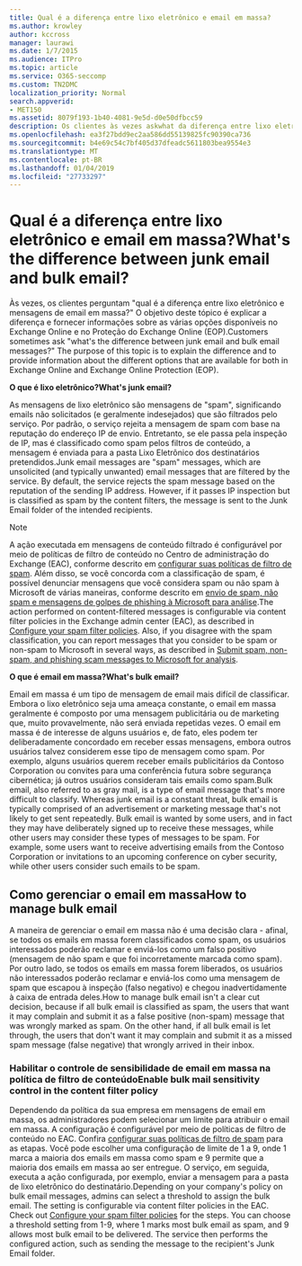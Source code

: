 ```yaml
---
title: Qual é a diferença entre lixo eletrônico e email em massa?
ms.author: krowley
author: kccross
manager: laurawi
ms.date: 1/7/2015
ms.audience: ITPro
ms.topic: article
ms.service: O365-seccomp
ms.custom: TN2DMC
localization_priority: Normal
search.appverid:
- MET150
ms.assetid: 8079f193-1b40-4081-9e5d-d0e50dfbcc59
description: Os clientes às vezes askwhat da diferença entre lixo eletrônico e mensagens de email em massa? O objetivo deste tópico é explicar a diferença e fornecem informações sobre as diferentes opções disponíveis para ambos no Exchange Online e Exchange Online Protection (EOP).
ms.openlocfilehash: ea3f27bdd9ec2aa586dd55139825fc90390ca736
ms.sourcegitcommit: b4e69c54c7bf405d37dfeadc5611803bea9554e3
ms.translationtype: MT
ms.contentlocale: pt-BR
ms.lasthandoff: 01/04/2019
ms.locfileid: "27733297"
---
```

# <a name="whats-the-difference-between-junk-email-and-bulk-email"></a><span data-ttu-id="7820d-103">Qual é a diferença entre lixo eletrônico e email em massa?</span><span class="sxs-lookup"><span data-stu-id="7820d-103">What's the difference between junk email and bulk email?</span></span>

<span data-ttu-id="7820d-p101">Às vezes, os clientes perguntam "qual é a diferença entre lixo eletrônico e mensagens de email em massa?" O objetivo deste tópico é explicar a diferença e fornecer informações sobre as várias opções disponíveis no Exchange Online e no Proteção do Exchange Online (EOP).</span><span class="sxs-lookup"><span data-stu-id="7820d-p101">Customers sometimes ask "what's the difference between junk email and bulk email messages?" The purpose of this topic is to explain the difference and to provide information about the different options that are available for both in Exchange Online and Exchange Online Protection (EOP).</span></span>
  
 <span data-ttu-id="7820d-106">**O que é lixo eletrônico?**</span><span class="sxs-lookup"><span data-stu-id="7820d-106">**What's junk email?**</span></span>
  
<span data-ttu-id="7820d-p102">As mensagens de lixo eletrônico são mensagens de "spam", significando emails não solicitados (e geralmente indesejados) que são filtrados pelo serviço. Por padrão, o serviço rejeita a mensagem de spam com base na reputação do endereço IP de envio. Entretanto, se ele passa pela inspeção de IP, mas é classificado como spam pelos filtros de conteúdo, a mensagem é enviada para a pasta Lixo Eletrônico dos destinatários pretendidos.</span><span class="sxs-lookup"><span data-stu-id="7820d-p102">Junk email messages are "spam" messages, which are unsolicited (and typically unwanted) email messages that are filtered by the service. By default, the service rejects the spam message based on the reputation of the sending IP address. However, if it passes IP inspection but is classified as spam by the content filters, the message is sent to the Junk Email folder of the intended recipients.</span></span> 
  
> [!NOTE]
> <span data-ttu-id="7820d-p103">A ação executada em mensagens de conteúdo filtrado é configurável por meio de políticas de filtro de conteúdo no Centro de administração do Exchange (EAC), conforme descrito em [configurar suas políticas de filtro de spam](configure-your-spam-filter-policies.md). Além disso, se você concorda com a classificação de spam, é possível denunciar mensagens que você considera spam ou não spam à Microsoft de várias maneiras, conforme descrito em [envio de spam, não spam e mensagens de golpes de phishing à Microsoft para análise](submit-spam-non-spam-and-phishing-scam-messages-to-microsoft-for-analysis.md).</span><span class="sxs-lookup"><span data-stu-id="7820d-p103">The action performed on content-filtered messages is configurable via content filter policies in the Exchange admin center (EAC), as described in [Configure your spam filter policies](configure-your-spam-filter-policies.md). Also, if you disagree with the spam classification, you can report messages that you consider to be spam or non-spam to Microsoft in several ways, as described in [Submit spam, non-spam, and phishing scam messages to Microsoft for analysis](submit-spam-non-spam-and-phishing-scam-messages-to-microsoft-for-analysis.md).</span></span> 
  
 <span data-ttu-id="7820d-112">**O que é email em massa?**</span><span class="sxs-lookup"><span data-stu-id="7820d-112">**What's bulk email?**</span></span>
  
<span data-ttu-id="7820d-p104">Email em massa é um tipo de mensagem de email mais difícil de classificar. Embora o lixo eletrônico seja uma ameaça constante, o email em massa geralmente é composto por uma mensagem publicitária ou de marketing que, muito provavelmente, não será enviada repetidas vezes. O email em massa é de interesse de alguns usuários e, de fato, eles podem ter deliberadamente concordado em receber essas mensagens, embora outros usuários talvez considerem esse tipo de mensagem como spam. Por exemplo, alguns usuários querem receber emails publicitários da Contoso Corporation ou convites para uma conferência futura sobre segurança cibernética; já outros usuários consideram tais emails como spam.</span><span class="sxs-lookup"><span data-stu-id="7820d-p104">Bulk email, also referred to as gray mail, is a type of email message that's more difficult to classify. Whereas junk email is a constant threat, bulk email is typically comprised of an advertisement or marketing message that's not likely to get sent repeatedly. Bulk email is wanted by some users, and in fact they may have deliberately signed up to receive these messages, while other users may consider these types of messages to be spam. For example, some users want to receive advertising emails from the Contoso Corporation or invitations to an upcoming conference on cyber security, while other users consider such emails to be spam.</span></span>
  
## <a name="how-to-manage-bulk-email"></a><span data-ttu-id="7820d-117">Como gerenciar o email em massa</span><span class="sxs-lookup"><span data-stu-id="7820d-117">How to manage bulk email</span></span>

<span data-ttu-id="7820d-p105">A maneira de gerenciar o email em massa não é uma decisão clara - afinal, se todos os emails em massa forem classificados como spam, os usuários interessados poderão reclamar e enviá-los como um falso positivo (mensagem de não spam e que foi incorretamente marcada como spam). Por outro lado, se todos os emails em massa forem liberados, os usuários não interessados poderão reclamar e enviá-los como uma mensagem de spam que escapou à inspeção (falso negativo) e chegou inadvertidamente à caixa de entrada deles.</span><span class="sxs-lookup"><span data-stu-id="7820d-p105">How to manage bulk email isn't a clear cut decision, because if all bulk email is classified as spam, the users that want it may complain and submit it as a false positive (non-spam) message that was wrongly marked as spam. On the other hand, if all bulk email is let through, the users that don't want it may complain and submit it as a missed spam message (false negative) that wrongly arrived in their inbox.</span></span>
  
### <a name="enable-bulk-mail-sensitivity-control-in-the-content-filter-policy"></a><span data-ttu-id="7820d-120">Habilitar o controle de sensibilidade de email em massa na política de filtro de conteúdo</span><span class="sxs-lookup"><span data-stu-id="7820d-120">Enable bulk mail sensitivity control in the content filter policy</span></span>

<span data-ttu-id="7820d-p106">Dependendo da política da sua empresa em mensagens de email em massa, os administradores podem selecionar um limite para atribuir o email em massa. A configuração é configurável por meio de políticas de filtro de conteúdo no EAC. Confira [configurar suas políticas de filtro de spam](configure-your-spam-filter-policies.md) para as etapas. Você pode escolher uma configuração de limite de 1 a 9, onde 1 marca a maioria dos emails em massa como spam e 9 permite que a maioria dos emails em massa ao ser entregue. O serviço, em seguida, executa a ação configurada, por exemplo, enviar a mensagem para a pasta de lixo eletrônico do destinatário.</span><span class="sxs-lookup"><span data-stu-id="7820d-p106">Depending on your company's policy on bulk email messages, admins can select a threshold to assign the bulk email. The setting is configurable via content filter policies in the EAC. Check out [Configure your spam filter policies](configure-your-spam-filter-policies.md) for the steps. You can choose a threshold setting from 1-9, where 1 marks most bulk email as spam, and 9 allows most bulk email to be delivered. The service then performs the configured action, such as sending the message to the recipient's Junk Email folder.</span></span> 
  

